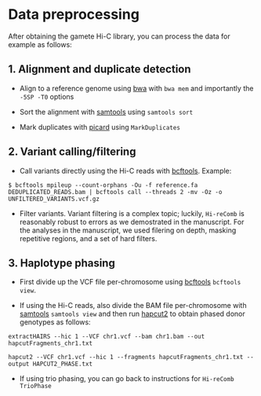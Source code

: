 #  Data preprocessing

After obtaining the gamete Hi-C library, you can process the data for example as follows:

## 1. Alignment and duplicate detection

- Align to a reference genome using [bwa](https://bio-bwa.sourceforge.net) with `bwa mem` and importantly the `-5SP -T0` options 

- Sort the alignment with [samtools](http://www.htslib.org) using `samtools sort` 

- Mark duplicates with [picard](https://broadinstitute.github.io/picard/) using `MarkDuplicates`

## 2. Variant calling/filtering

- Call variants directly using the Hi-C reads with [bcftools](http://www.htslib.org). Example:

```console
$ bcftools mpileup --count-orphans -Ou -f reference.fa DEDUPLICATED_READS.bam | bcftools call --threads 2 -mv -Oz -o UNFILTERED_VARIANTS.vcf.gz 
```

- Filter variants. Variant filtering is a complex topic; luckily, `Hi-reComb` is reasonably robust to errors as we demostrated in the manuscript. For the analyses in the manuscript, we used filering on depth, masking repetitive regions, and a set of hard filters.

 ## 3. Haplotype phasing

- First divide up the VCF file per-chromosome using [bcftools](http://www.htslib.org) `bcftools view`.

- If using the Hi-C reads, also divide the BAM file per-chromosome with [samtools](http://www.htslib.org) `samtools view` and then run [hapcut2](https://github.com/vibansal/HapCUT2) to obtain phased donor genotypes as follows:

```console
extractHAIRS --hic 1 --VCF chr1.vcf --bam chr1.bam --out hapcutFragments_chr1.txt

hapcut2 --VCF chr1.vcf --hic 1 --fragments hapcutFragments_chr1.txt --output HAPCUT2_PHASE.txt
```

- If using trio phasing, you can go back to instructions for `Hi-reComb TrioPhase`
  
  
